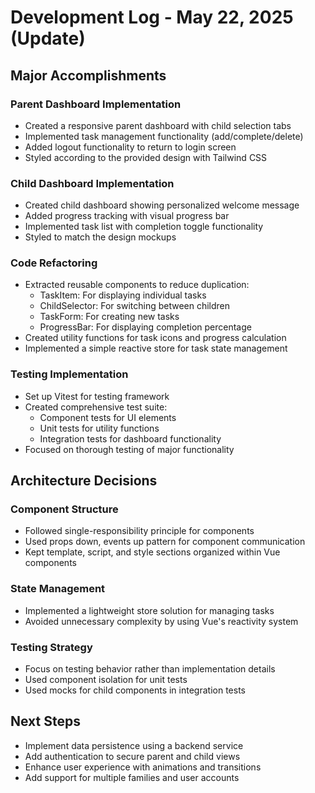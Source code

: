 # Development Log - May 22, 2025 (Update)

## Major Accomplishments

### Parent Dashboard Implementation
- Created a responsive parent dashboard with child selection tabs
- Implemented task management functionality (add/complete/delete)
- Added logout functionality to return to login screen
- Styled according to the provided design with Tailwind CSS

### Child Dashboard Implementation
- Created child dashboard showing personalized welcome message
- Added progress tracking with visual progress bar
- Implemented task list with completion toggle functionality
- Styled to match the design mockups

### Code Refactoring
- Extracted reusable components to reduce duplication:
  - TaskItem: For displaying individual tasks
  - ChildSelector: For switching between children
  - TaskForm: For creating new tasks
  - ProgressBar: For displaying completion percentage
- Created utility functions for task icons and progress calculation
- Implemented a simple reactive store for task state management

### Testing Implementation
- Set up Vitest for testing framework
- Created comprehensive test suite:
  - Component tests for UI elements
  - Unit tests for utility functions
  - Integration tests for dashboard functionality
- Focused on thorough testing of major functionality

## Architecture Decisions

### Component Structure
- Followed single-responsibility principle for components
- Used props down, events up pattern for component communication
- Kept template, script, and style sections organized within Vue components

### State Management
- Implemented a lightweight store solution for managing tasks
- Avoided unnecessary complexity by using Vue's reactivity system

### Testing Strategy
- Focus on testing behavior rather than implementation details
- Used component isolation for unit tests
- Used mocks for child components in integration tests

## Next Steps
- Implement data persistence using a backend service
- Add authentication to secure parent and child views
- Enhance user experience with animations and transitions
- Add support for multiple families and user accounts
